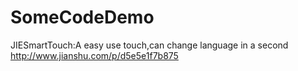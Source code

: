 # SomeCodeDemo


JIESmartTouch:A easy use touch,can change language in a second
http://www.jianshu.com/p/d5e5e1f7b875
